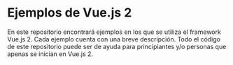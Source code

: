# Ejemplos de Vue.js 2
En este repositorio encontrará ejemplos en los que se utiliza el framework
Vue.js 2. Cada ejemplo cuenta con una breve descripción. Todo el código de este
repositorio puede ser de ayuda para principiantes y/o personas que apenas se
inician en Vue.js 2.